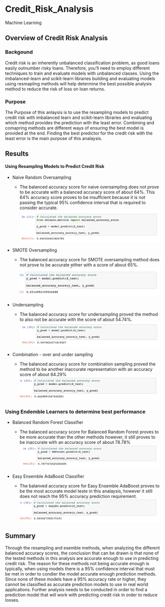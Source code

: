 # Credit_Risk_Analysis
Machine Learning

## Overview of Credit Risk Analysis

### Backgound 
Credit risk is an inherently unbalanced classification problem, as good loans easily outnumber risky loans. Therefore, you’ll need to employ different techniques to train and evaluate models with unbalanced classes. Using the imbalanced-learn and scikit-learn libraries building and evaluating models using resmapling methods will help determine the best possible analysis method to reduce the risk of loss on loan returns. 

### Purpose 
The Purpose of this anlaysis is to use the resampling models to predict credit risk with imbalanced learn and scikit-learn libraries and evaluating which method provides the prediction with the least error. Combining and comapring methods are different ways of ensuring the best model is provided at the end. Finding the best predictor for the credit risk with the least error is the main purpose of this analaysis.

## Results

#### Using Resampling Models to Predict Credit Risk
- Naive Random Oversampling
    - The balanced accuracy score for naive oversampling does not prove to be accurate with a balanced accuracy score of about 64%. This 64% accuracy score proves to be insuffcient because it is not passing the typical 95% confidence interval that is required to consider accurate. 
    ![NaiveOverAccuracy](Resources/NaiveOverAccuracy.png)
    
- SMOTE Oversampling
  - The balanced accuracy score for SMOTE oversampling method does not prove to be accurate either with a score of about 65%.
  ![SMOTEOverAccuracy](Resources/SMOTEOverAccuracy.png)
  
- Undersampling
  - The balanced accuracy score for undersampling proved the method to also not be accurate with the score of about 54.74%.
  ![undersampAccuracy](Resources/undersampAccuracy.png)
  
- Combination - over and under sampling
  - The balanced accuracy score for combination sampling proved the method to be another inaccurate representation with an accuracy score of about 64.29% 
  ![ComboAccuracy](Resources/ComboAccuracy.png)

### Using Endemble Learners to determine best performance
- Balanced Random Forest Classifier
    - The balanced accuracy score for Balanced Random Forest proves to be more accurate than the other methods however, it still proves to be inaccurate with an accuracy score of about 78.78%
    ![BalancedRF](Resources/BalancedRF.png)
    
- Easy Ensemble AdaBoost Classifier
    - The balanved accuracy score for Easy Ensemble AdaBoost proves to be the most accurate model teste in this analaysis, however it still does not reach the 95% accuracy prediction requirement. 
    ![AdaAccuracy](Resources/AdaAccuracy.png)
 
 
## Summary

Through the resampling and esemble methods, when analyzing the different balanced accuracy scores, the conclusion that can be drawn is that none of the tested methods in this analysis are accurate enough to use in predicting credit risk. The reason for these methods not being accurate enough is typically, when using models there is a 95% confidence interval that must be met in order to condier the model accurate enough prediction methods. Since none of these models have a 95% accuracy rate or higher, they cannot be classified as accurate prediction models to use in real world applications. 
Further analysis needs to be conducted in order to find a prediction model that will work with predicting credit risk in order to reduce losses. 
